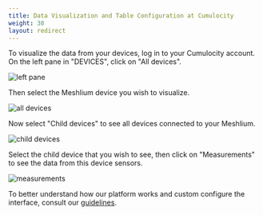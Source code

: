 ```yaml
---
title: Data Visualization and Table Configuration at Cumulocity
weight: 30
layout: redirect
---
```


<a name="data"></a>
To visualize the data from your devices, log in to your Cumulocity account. On the left pane in "DEVICES", click on "All devices".

![left pane](/guides/images/devices/meshlium/cumulocity_left_pane.png)

Then select the Meshlium device you wish to visualize.

![all devices](/guides/images/devices/meshlium/all_devices.png)

Now select "Child devices" to see all devices connected to your Meshlium.

![child devices](/guides/images/devices/meshlium/child_devices.png)

Select the child device that you wish to see, then click on "Measurements" to see the data from this device sensors.

![measurements](/guides/images/devices/meshlium/measurements.png)

To better understand how our platform works and custom configure the interface, consult our [guidelines](https://www.cumulocity.com/guides/).


